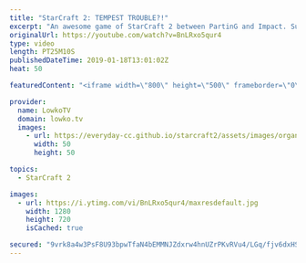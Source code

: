 ```yaml
---
title: "StarCraft 2: TEMPEST TROUBLE?!"
excerpt: "An awesome game of StarCraft 2 between PartinG and Impact. Subscribe for more videos: http://lowko.tv/youtube New ladder maps & balance changes: https://goo.gl/xhuaiN  In this match I give commentary to a professional match of Zerg vs Protoss in StarCraft 2. PartinG decides to rush out Tempests, which"
originalUrl: https://youtube.com/watch?v=BnLRxo5qur4
type: video
length: PT25M10S
publishedDateTime: 2019-01-18T13:01:02Z
heat: 50

featuredContent: "<iframe width=\"800\" height=\"500\" frameborder=\"0\" src=\"https://www.youtube.com/embed/BnLRxo5qur4\" allow=\"accelerometer; autoplay; encrypted-media; gyroscope; picture-in-picture\" allowfullscreen></iframe>"

provider:
  name: LowkoTV
  domain: lowko.tv
  images:
    - url: https://everyday-cc.github.io/starcraft2/assets/images/organizations/lowko.tv-50x50.jpg
      width: 50
      height: 50

topics:
  - StarCraft 2

images:
  - url: https://i.ytimg.com/vi/BnLRxo5qur4/maxresdefault.jpg
    width: 1280
    height: 720
    isCached: true

secured: "9vrk8a4w3PsF8U93bpwTfaN4bEMMNJZdxrw4hnUZrPKvRVu4/LGq/fjv6dxHSiSVvCyUOmzgKEkGgasMbuGMG2MHCMpatGKeW10jWrjtVu0hMPOJjSEHS423ulUlxUXODtE1u9I5yEAPtcpGQc1PFF22yUXeUyYpXixOOP420O0eqLmDe3pbhP1Rh2NRX1v356y+v+BaKRbvhqsa+05E2UsE0fCjQTaprjP2C31RZR74HWDqHlfYC2BXlAjDptvEqUTOktiS24sohCGYIOThor4vmQAFptVkqZESQsjprrBcMc9x67gLgD8Xplr/3EKffz+3ZBxnxXo10lHIU/yoDINMbRc58MDmELPV4jjCrtL5wcWDlH6+8MKmRI8YNdM5+MTgMMRnu6Jg0ibKLGnnJWAdLyrfyDSQZTMJi99qUew=;GpLUGL2XCG/eUs8Cdwxetg=="
---
```


